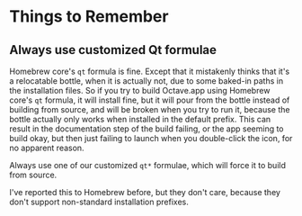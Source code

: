 Things to Remember
==================

## Always use customized Qt formulae

Homebrew core's `qt` formula is fine. Except that it mistakenly thinks that it's a relocatable bottle, when it is actually not, due to some baked-in paths in the installation files. So if you try to build Octave.app using Homebrew core's `qt` formula, it will install fine, but it will pour from the bottle instead of building from source, and will be broken when you try to run it, because the bottle actually only works when installed in the default prefix. This can result in the documentation step of the build failing, or the app seeming to build okay, but then just failing to launch when you double-click the icon, for no apparent reason.

Always use one of our customized `qt*` formulae, which will force it to build from source.

I've reported this to Homebrew before, but they don't care, because they don't support non-standard installation prefixes.

